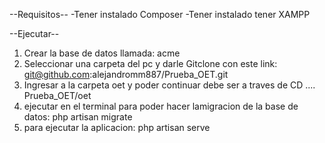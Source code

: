 --Requisitos--
-Tener instalado Composer
-Tener instalado tener XAMPP

--Ejecutar--
1. Crear la base de datos llamada: acme
2. Seleccionar una carpeta del pc y darle Gitclone con este link: git@github.com:alejandromm887/Prueba_OET.git
3. Ingresar a la carpeta oet y poder continuar debe ser a traves de CD .... Prueba_OET/oet   
4. ejecutar en el terminal para poder hacer lamigracion de la base de datos: php artisan migrate
5. para ejecutar la aplicacion:  php artisan serve
